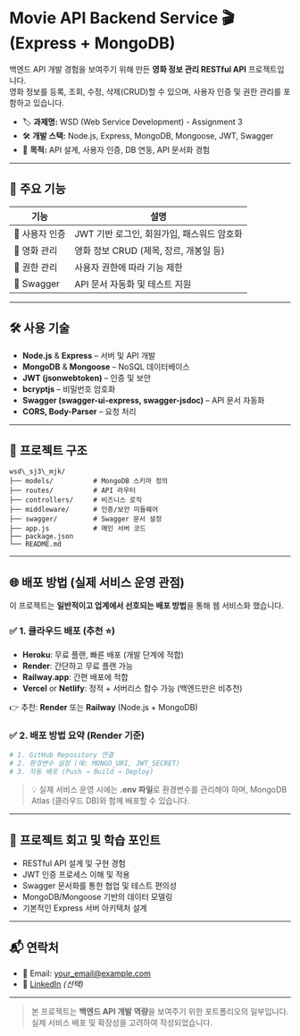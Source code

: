 
# Movie API Backend Service 🎬 (Express + MongoDB)

백엔드 API 개발 경험을 보여주기 위해 만든 **영화 정보 관리 RESTful API** 프로젝트입니다.  
영화 정보를 등록, 조회, 수정, 삭제(CRUD)할 수 있으며, 사용자 인증 및 권한 관리를 포함하고 있습니다.

- 🏷 **과제명:** WSD (Web Service Development) - Assignment 3
- 🛠 **개발 스택:** Node.js, Express, MongoDB, Mongoose, JWT, Swagger
- 🚀 **목적:** API 설계, 사용자 인증, DB 연동, API 문서화 경험

---

## 📌 주요 기능

| 기능 | 설명 |
|------|------|
| 🔑 사용자 인증 | JWT 기반 로그인, 회원가입, 패스워드 암호화 |
| 🎥 영화 관리 | 영화 정보 CRUD (제목, 장르, 개봉일 등) |
| 👥 권한 관리 | 사용자 권한에 따라 기능 제한 |
| 📝 Swagger | API 문서 자동화 및 테스트 지원 |

---

## 🛠 사용 기술

- **Node.js** & **Express** – 서버 및 API 개발
- **MongoDB** & **Mongoose** – NoSQL 데이터베이스
- **JWT (jsonwebtoken)** – 인증 및 보안
- **bcryptjs** – 비밀번호 암호화
- **Swagger (swagger-ui-express, swagger-jsdoc)** – API 문서 자동화
- **CORS, Body-Parser** – 요청 처리

---

## 📂 프로젝트 구조


```
wsd\_sj3\_mjk/
├── models/          # MongoDB 스키마 정의
├── routes/          # API 라우터
├── controllers/     # 비즈니스 로직
├── middleware/      # 인증/보안 미들웨어
├── swagger/         # Swagger 문서 설정
├── app.js           # 메인 서버 코드
├── package.json
└── README.md

````

---

## 🌐 배포 방법 (실제 서비스 운영 관점)

이 프로젝트는 **일반적이고 업계에서 선호되는 배포 방법**을 통해 웹 서비스화 했습니다.

### ✅ 1. 클라우드 배포 (추천 ⭐️)
- **Heroku**: 무료 플랜, 빠른 배포 (개발 단계에 적합)
- **Render**: 간단하고 무료 플랜 가능
- **Railway.app**: 간편 배포에 적합
- **Vercel** or **Netlify**: 정적 + 서버리스 함수 가능 (백엔드만은 비추천)

👉 추천: **Render** 또는 **Railway** (Node.js + MongoDB)

### ✅ 2. 배포 방법 요약 (Render 기준)

```bash
# 1. GitHub Repository 연결
# 2. 환경변수 설정 (예: MONGO_URI, JWT_SECRET)
# 3. 자동 배포 (Push → Build → Deploy)
````

> 💡 실제 서비스 운영 시에는 **.env 파일**로 환경변수를 관리해야 하며,
> MongoDB Atlas (클라우드 DB)와 함께 배포할 수 있습니다.

---


## 📝 프로젝트 회고 및 학습 포인트

* RESTful API 설계 및 구현 경험
* JWT 인증 프로세스 이해 및 적용
* Swagger 문서화를 통한 협업 및 테스트 편의성
* MongoDB/Mongoose 기반의 데이터 모델링
* 기본적인 Express 서버 아키텍처 설계

---

## 📬 연락처

* 📧 Email: [your\_email@example.com](mailto:your_email@example.com)
* 💼 [LinkedIn](https://linkedin.com/in/yourprofile) *(선택)*
  
---

> 본 프로젝트는 **백엔드 API 개발 역량**을 보여주기 위한 포트폴리오의 일부입니다.
> 실제 서비스 배포 및 확장성을 고려하여 작성되었습니다.

